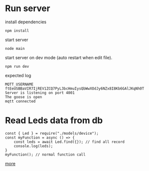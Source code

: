 # Run server
install dependencies
```
npm install
```
start server
```
node main
```
start server on dev mode (auto restart when edit file).
```
npm run dev
```
expected log
```
MQTT_USERNAME ftEeUSBBaVIR7IjREV1ZCQ7PyL3bcHmuIysQbWwXOdJy6NZx8I8Kb6GAlJKqNh0T
Server is listening on port 4001
The goose is open
mqtt connected
```

# Read Leds data from db
```
const { Led } = require("./models/device");
const myFunction = async () => {
    const leds = await Led.find({}); // find all record
    console.log(leds);
}
myFunction(); // normal function call
```
[more](https://mongoosejs.com/docs/queries.html)